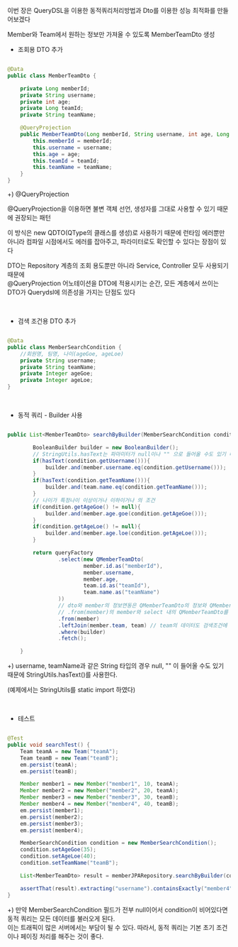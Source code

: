 이번 장은 QueryDSL을 이용한 동적쿼리처리방법과 Dto를 이용한 성능 최적화를 만들어보겠다

Member와 Team에서 원하는 정보만 가져올 수 있도록 MemberTeamDto 생성


* 조회용 DTO 추가

```java

@Data
public class MemberTeamDto {

    private Long memberId;
    private String username;
    private int age;
    private Long teamId;
    private String teamName;

    @QueryProjection
    public MemberTeamDto(Long memberId, String username, int age, Long teamId, String teamName) {
        this.memberId = memberId;
        this.username = username;
        this.age = age;
        this.teamId = teamId;
        this.teamName = teamName;
    }
}

```

+) @QueryProjection

@QueryProjection을 이용하면 불변 객체 선언, 생성자를 그대로 사용할 수 있기 때문에 권장되는 패턴

이 방식은 new QDTO(QType의 클래스를 생성)로 사용하기 때문에 런타임 에러뿐만 <br/>
아니라 컴파일 시점에서도 에러를 잡아주고, 파라미터로도 확인할 수 있다는 장점이 있다

DTO는 Repository 계층의 조회 용도뿐만 아니라 Service, Controller 모두 사용되기 때문에 <br/>
@QueryProjection 어노테이션을 DTO에 적용시키는 순간, 모든 계층에서 쓰이는 DTO가 Querydsl에 의존성을 가지는 단점도 있다

<br/>

* 검색 조건용 DTO 추가

```java

@Data
public class MemberSearchCondition {
    //회원명, 팀명, 나이(ageGoe, ageLoe)
    private String username;
    private String teamName;
    private Integer ageGoe;
    private Integer ageLoe;
}

```

<br/>

* 동적 쿼리 - Builder 사용

```java

public List<MemberTeamDto> searchByBuilder(MemberSearchCondition condition){

        BooleanBuilder builder = new BooleanBuilder();
        // StringUtils.hasText는 파마미터가 null이나 "" 으로 들어올 수도 있기 때문에 사용
        if(hasText(condition.getUsername())){
            builder.and(member.username.eq(condition.getUsername()));
        }
        if(hasText(condition.getTeamName())){
            builder.and(team.name.eq(condition.getTeamName()));
        }
        // 나이가 특정나이 이상이거나 이하이거나 의 조건
        if(condition.getAgeGoe() != null){
            builder.and(member.age.goe(condition.getAgeGoe()));
        }
        if(condition.getAgeLoe() != null){
            builder.and(member.age.loe(condition.getAgeLoe()));
        }

        return queryFactory
                .select(new QMemberTeamDto(
                        member.id.as("memberId"),
                        member.username,
                        member.age,
                        team.id.as("teamId"),
                        team.name.as("teamName")
                ))
                // dto와 member의 정보연동은 QMemberTeamDto의 정보와 QMember의 정보를 자동으로 조회하기에
                // .from(member)의 member와 select 내의 QMemberTeamDto를 자동으로 매핑해준다
                .from(member) 
                .leftJoin(member.team, team) // team의 데이터도 검색조건에 있기에 조인
                .where(builder)
                .fetch();

    }

```

+) username, teamName과 같은 String 타입의 경우 null, "" 이 들어올 수도 있기 때문에 StringUtils.hasText()를 사용한다.

(예제에서는 StringUtils를 static import 하였다)

<br/>

* 테스트

```java

@Test
public void searchTest() {
    Team teamA = new Team("teamA");
    Team teamB = new Team("teamB");
    em.persist(teamA);
    em.persist(teamB);

    Member member1 = new Member("member1", 10, teamA);
    Member member2 = new Member("member2", 20, teamA);
    Member member3 = new Member("member3", 30, teamB);
    Member member4 = new Member("member4", 40, teamB);
    em.persist(member1);
    em.persist(member2);
    em.persist(member3);
    em.persist(member4);

    MemberSearchCondition condition = new MemberSearchCondition();
    condition.setAgeGoe(35);
    condition.setAgeLoe(40);
    condition.setTeamName("teamB");

    List<MemberTeamDto> result = memberJPARepository.searchByBuilder(condition);

    assertThat(result).extracting("username").containsExactly("member4");
}

```

+) 만약 MemberSearchCondition 필드가 전부 null이어서 condition이 비어있다면 동적 쿼리는 모든 데이터를 불러오게 된다. <br/>
이는 트래픽이 많은 서버에서는 부담이 될 수 있다. 따라서, 동적 쿼리는 기본 초기 조건이나 페이징 처리를 해주는 것이 좋다.  
